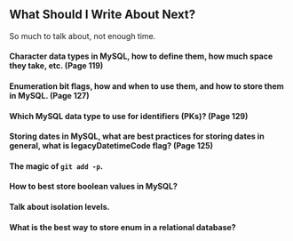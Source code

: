 ## What Should I Write About Next?

So much to talk about, not enough time.

#### Character data types in MySQL, how to define them, how much space they take, etc. (Page 119)

#### Enumeration bit flags, how and when to use them, and how to store them in MySQL. (Page 127)

#### Which MySQL data type to use for identifiers (PKs)? (Page 129)

#### Storing dates in MySQL, what are best practices for storing dates in general, what is legacyDatetimeCode flag? (Page 125)

#### The magic of `git add -p`.

#### How to best store boolean values in MySQL?

#### Talk about isolation levels.

#### What is the best way to store enum in a relational database?
